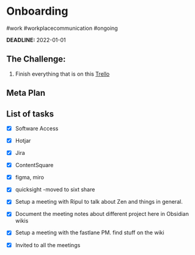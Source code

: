 # Onboarding
#work #workplacecommunication #ongoing


**DEADLINE:** 2022-01-01

## The Challenge:

1.  Finish everything that is on this [Trello](https://trello.com/b/ztXi1Sga/welcome-aboard-neeraj) 
    
## Meta Plan


## List of tasks
- [x] Software Access
- [x] Hotjar
- [x] Jira
- [x] ContentSquare
- [x] figma, miro
- [x] quicksight -moved to sixt share
- [x] Setup a meeting with Ripul to talk about Zen and things in general.
- [x] Document the meeting notes about different project here in Obsidian wikis
- [x] Setup a meeting with the fastlane PM. find stuff on the wiki
- [x] Invited to all the meetings

